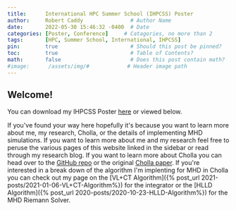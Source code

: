 ```yaml
---
title:      International HPC Summer School (IHPCSS) Poster                 # Title
author:     Robert Caddy               # Author Name
date:       2022-05-30 15:46:32 -0400  # Date
categories: [Poster, Conference]     # Catagories, no more than 2
tags:       [HPC, Summer School, International, IHPCSS]                     # Tags, any number
pin:        true                       # Should this post be pinned?
toc:        true                       # Table of Contents?
math:       false                      # Does this post contain math?
#image:      /assets/img/#            # Header image path
---
```


## Welcome!

You can download my IHPCSS Poster [here](/assets/pdf/IHPCSS-2022-Poster.pdf) or
viewed below.

If you've found your way here hopefully it's because you want to learn more
about me, my research, Cholla, or the details of implementing MHD simulations.
If you want to learn more about me and my research feel free to peruse the
various pages of this website linked in the sidebar or read through my research
blog. If you want to learn more about Cholla you can head over to the [GitHub
repo](https://github.com/cholla-hydro/cholla) or the original [Cholla
paper](https://iopscience.iop.org/article/10.1088/0067-0049/217/2/24). If you're
interested in a break down of the algorithm I'm implenting for MHD in Cholla you
can check out my page on the [VL+CT Algorithm]({% post_url
2021-posts/2021-01-06-VL+CT-Algorithm%}) for the integrator or the [HLLD
Algorithm]({% post_url 2020-posts/2020-10-23-HLLD-Algorithm%}) for the MHD
Riemann Solver.

<div class='embed-responsive' style='padding-bottom:150%'>
    <object data="{{ site.url }}{{ site.baseurl }}/assets/pdf/IHPCSS-2022-Poster.pdf"
            type='application/pdf'
            width='100%'
            height='100%'></object>
</div>
